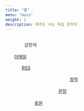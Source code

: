 ```yaml
---
title: "홈"
menu: "main"
weight: 1
description: 제주도 사는 독립 창작자.
---
```


<style>
li {
  list-style: none;
}

ul {
  padding: 0;
}
</style>

<ul style="white-space: pre;">
<li>               강민석</li>
<li>       <a href="https://letterbird.co/kang">이메일</a></li>
<li>             <a href="https://kangminsuk.com/ko/blog/index.xml">RSS</a></li>
<li>                                                   <a href="https://kangminsuk.com/my-apps/">창작</a></li>
<li>                                          <a href="https://kangminsuk.com/sentences/">문장</a></li>
<li>                       <a href="https://ko-fi.com/kangminsuk">후원</a></li>
</ul>